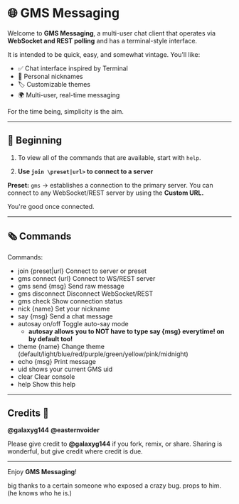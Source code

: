 # 🌐 GMS Messaging

 Welcome to **GMS Messaging**, a multi-user chat client that operates via **WebSocket and REST polling** and has a terminal-style interface.  


 It is intended to be quick, easy, and somewhat vintage. You'll like:
 - ✅ Chat interface inspired by Terminal 
 - 🎨  Personal nicknames 
 - 🏷 Customizable themes  
 - 🌍 Multi-user, real-time messaging  

 For the time being, simplicity is the aim.

 ---

 ## 📖 Beginning

 1. To view all of the commands that are available, start with `help`.

 2. **Use `join \preset|url>` to connect to a server**

 **Preset:** `gms` → establishes a connection to the primary server.
 You can connect to any WebSocket/REST server by using the **Custom URL.**

 You're good once connected.

---
## 🗞️ Commands
Commands:
  - join {preset|url}        Connect to server or preset
  - gms connect {url}     Connect to WS/REST server
  - gms send {msg}        Send raw message
  - gms disconnect        Disconnect WebSocket/REST
  - gms check             Show connection status
  - nick {name}              Set your nickname
  - say {msg}                Send a chat message
  - autosay on/off           Toggle auto-say mode
    - **autosay allows you to NOT have to type say {msg} everytime! on by default too!**
  - theme {name}             Change theme (default/light/blue/red/purple/green/yellow/pink/midnight)
  - echo {msg}               Print message
  - uid                       shows your current GMS uid
  - clear                    Clear console
  - help                     Show this help
---

 ## Credits 🙌
 **@galaxyg144**
 **@easternvoider**

 Please give credit to **@galaxyg144** if you fork, remix, or share. Sharing is wonderful, but give credit where credit is due.

 ---

 Enjoy **GMS Messaging**!


big thanks to a certain someone who exposed a crazy bug. props to him. (he knows who he is.)
